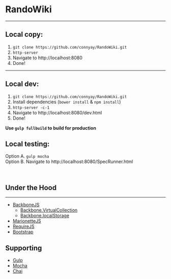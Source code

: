 # RandoWiki
---

## Local copy:

1. `git clone https://github.com/connyay/RandoWiki.git`
2. `http-server`
3. Navigate to http://localhost:8080
4. Done!

---
## Local dev:
1. `git clone https://github.com/connyay/RandoWiki.git`
2. Install dependencies (`bower install` & `npm install`)
5. `http-server -c-1`
6. Navigate to http://localhost:8080/dev.html
7. Done!

**Use `gulp fullbuild` to build for production**

## Local testing:
Option A. `gulp mocha`  
Option B. Navigate to http://localhost:8080/SpecRunner.html  

<br>

## Under the Hood
---
* [BackboneJS](https://github.com/jashkenas/backbone)
	- [Backbone.VirtualCollection](https://github.com/p3drosola/Backbone.VirtualCollection)
	- [Backbone.localStorage](https://github.com/jeromegn/Backbone.localStorage)
* [MarionetteJS](https://github.com/marionettejs/backbone.marionette)
* [RequireJS](https://github.com/jrburke/requirejs)
* [Bootstrap](https://github.com/twbs/bootstrap)

## Supporting
* [Gulp](https://github.com/gulpjs/gulp)
* [Mocha](https://github.com/visionmedia/mocha)
* [Chai](https://github.com/chaijs/chai)